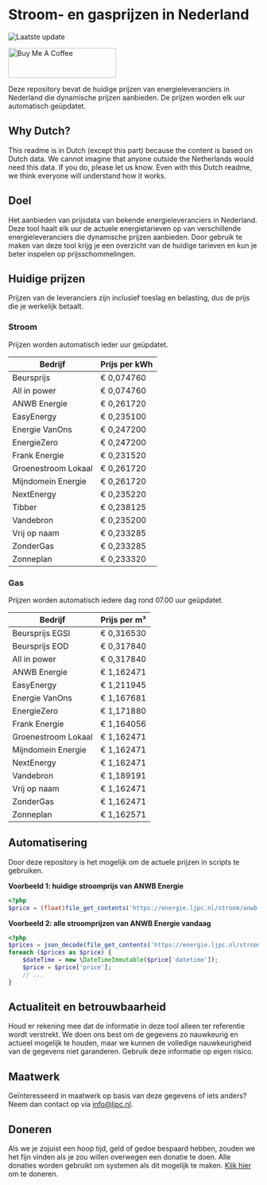 # Stroom- en gasprijzen in Nederland

![Laatste update](https://img.shields.io/badge/laatste%20update-2025--09--25%2004%3A00%20CET-brightgreen)

<a href="https://www.buymeacoffee.com/Lars-" target="_blank"><img src="https://cdn.buymeacoffee.com/buttons/v2/default-orange.png" alt="Buy Me A Coffee" height="60" style="height: 60px !important;width: 217px !important;" ></a>

Deze repository bevat de huidige prijzen van energieleveranciers in Nederland die dynamische prijzen aanbieden. De prijzen worden elk uur automatisch geüpdatet.

## Why Dutch?

This readme is in Dutch (except this part) because the content is based on Dutch data. We cannot imagine that anyone outside the Netherlands would need this data. If you do, please let us know. Even with this Dutch readme, we think
everyone will understand how it works.

## Doel

Het aanbieden van prijsdata van bekende energieleveranciers in Nederland. Deze tool haalt elk uur de actuele energietarieven op van verschillende energieleveranciers die dynamische prijzen aanbieden. Door gebruik te maken van deze tool
krijg je een overzicht van de huidige tarieven en kun je beter inspelen op prijsschommelingen.

## Huidige prijzen

Prijzen van de leveranciers zijn inclusief toeslag en belasting, dus de prijs die je werkelijk betaalt.

### Stroom

Prijzen worden automatisch ieder uur geüpdatet.

 Bedrijf | Prijs per kWh 
---------|---------------
Beursprijs | € 0,074760
All in power | € 0,074760
ANWB Energie | € 0,261720
EasyEnergy | € 0,235100
Energie VanOns | € 0,247200
EnergieZero | € 0,247200
Frank Energie | € 0,231520
Groenestroom Lokaal | € 0,261720
Mijndomein Energie | € 0,261720
NextEnergy | € 0,235220
Tibber | € 0,238125
Vandebron | € 0,235200
Vrij op naam | € 0,233285
ZonderGas | € 0,233285
Zonneplan | € 0,233320


### Gas

Prijzen worden automatisch iedere dag rond 07.00 uur geüpdatet.

 Bedrijf | Prijs per m³ 
---------|--------------
Beursprijs EGSI | € 0,316530
Beursprijs EOD | € 0,317840
All in power | € 0,317840
ANWB Energie | € 1,162471
EasyEnergy | € 1,211945
Energie VanOns | € 1,167681
EnergieZero | € 1,171880
Frank Energie | € 1,164056
Groenestroom Lokaal | € 1,162471
Mijndomein Energie | € 1,162471
NextEnergy | € 1,162471
Vandebron | € 1,189191
Vrij op naam | € 1,162471
ZonderGas | € 1,162471
Zonneplan | € 1,162571


## Automatisering

Door deze repository is het mogelijk om de actuele prijzen in scripts te gebruiken.

**Voorbeeld 1: huidige stroomprijs van ANWB Energie**

```php
<?php
$price = (float)file_get_contents('https://energie.ljpc.nl/stroom/anwb-energie-nu.txt');

```

**Voorbeeld 2: alle stroomprijzen van ANWB Energie vandaag**

```php
<?php
$prices = json_decode(file_get_contents('https://energie.ljpc.nl/stroom/all-in-power-vandaag.json'),true);
foreach ($prices as $price) {
    $dateTime = new \DateTimeImmutable($price['datetime']);
    $price = $price['price'];
    // ...
}
```

## Actualiteit en betrouwbaarheid

Houd er rekening mee dat de informatie in deze tool alleen ter referentie wordt verstrekt. We doen ons best om de gegevens zo nauwkeurig en actueel mogelijk te houden, maar we kunnen de volledige nauwkeurigheid van de gegevens niet
garanderen. Gebruik deze informatie op eigen risico.

## Maatwerk

Geïnteresseerd in maatwerk op basis van deze gegevens of iets anders? Neem dan contact op
via [info@ljpc.nl](mailto:info@ljpc.nl?subject=Energie%20prijzen).

## Doneren

Als we je zojuist een hoop tijd, geld of gedoe bespaard hebben, zouden we het fijn vinden als je zou willen overwegen een
donatie te doen. Alle donaties worden gebruikt om systemen als dit mogelijk te
maken. [Klik hier](https://www.buymeacoffee.com/Lars-) om te doneren.
